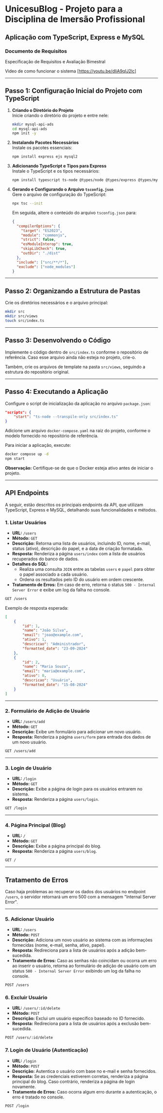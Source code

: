 
# UnicesuBlog - Projeto para a Disciplina de Imersão Profissional

## Aplicação com TypeScript, Express e MySQL

### Documento de Requisitos

Especificação de Requisitos e Avaliação Bimestral

Video de como funcionar o sistema [https://youtu.be/dliA9qIJ2lc]

---

## Passo 1: Configuração Inicial do Projeto com TypeScript

1. **Criando o Diretório do Projeto**  
   Inicie criando o diretório do projeto e entre nele:
   ```bash
   mkdir mysql-api-ads
   cd mysql-api-ads
   npm init -y
   ```

2. **Instalando Pacotes Necessários**  
   Instale os pacotes essenciais:
   ```bash
   npm install express ejs mysql2
   ```

3. **Adicionando TypeScript e Tipos para Express**  
   Instale o TypeScript e os tipos necessários:
   ```bash
   npm install typescript ts-node @types/node @types/express @types/mysql --save-dev
   ```

4. **Gerando e Configurando o Arquivo `tsconfig.json`**  
   Gere o arquivo de configuração do TypeScript:
   ```bash
   npx tsc --init
   ```
   Em seguida, altere o conteúdo do arquivo `tsconfig.json` para:
   ```json
   {
     "compilerOptions": {
       "target": "ES2023",
       "module": "commonjs",
       "strict": false,
       "esModuleInterop": true,
       "skipLibCheck": true,
       "outDir": "./dist"
     },
     "include": ["src/**/*"],
     "exclude": ["node_modules"]
   }
   ```

---

## Passo 2: Organizando a Estrutura de Pastas

Crie os diretórios necessários e o arquivo principal:
```bash
mkdir src
mkdir src/views
touch src/index.ts
```

---

## Passo 3: Desenvolvendo o Código

Implemente o código dentro de `src/index.ts` conforme o repositório de referência. Caso esse arquivo ainda não esteja no projeto, crie-o.

Também, crie os arquivos de template na pasta `src/views`, seguindo a estrutura do repositório original.

---

## Passo 4: Executando a Aplicação

Configure o script de inicialização da aplicação no arquivo `package.json`:
```json
"scripts": {
    "start": "ts-node --transpile-only src/index.ts"
}
```

Adicione um arquivo `docker-compose.yaml` na raiz do projeto, conforme o modelo fornecido no repositório de referência.

Para iniciar a aplicação, execute:
```bash
docker compose up -d
npm start
```
**Observação:** Certifique-se de que o Docker esteja ativo antes de iniciar o projeto.

---

## API Endpoints

A seguir, estão descritos os principais endpoints da API, que utilizam TypeScript, Express e MySQL, detalhando suas funcionalidades e métodos.

### 1. **Listar Usuários**

- **URL:** `/users`
- **Método:** `GET`
- **Descrição:** Retorna uma lista de usuários, incluindo ID, nome, e-mail, status (ativo), descrição do papel, e a data de criação formatada.
- **Resposta:** Renderiza a página `users/index` com a lista de usuários recuperados do banco de dados.
- **Detalhes do SQL:**
  - Realiza uma consulta `JOIN` entre as tabelas `users` e `papel` para obter o papel associado a cada usuário.
  - Ordena os resultados pelo ID do usuário em ordem crescente.
- **Tratamento de Erros:** Em caso de erro, retorna o status `500 - Internal Server Error` e exibe um log da falha no console.

```bash
GET /users
```

Exemplo de resposta esperada:
```json
[
    {
        "id": 1,
        "name": "João Silva",
        "email": "joao@example.com",
        "ativo": 1,
        "descricao": "Administrador",
        "formatted_date": "23-09-2024"
    },
    {
        "id": 2,
        "name": "Maria Souza",
        "email": "maria@example.com",
        "ativo": 0,
        "descricao": "Usuário",
        "formatted_date": "15-08-2024"
    }
]
```

---

### 2. **Formulário de Adição de Usuário**

- **URL:** `/users/add`
- **Método:** `GET`
- **Descrição:** Exibe um formulário para adicionar um novo usuário.
- **Resposta:** Renderiza a página `users/form` para entrada dos dados de um novo usuário.

```bash
GET /users/add
```

---

### 3. **Login de Usuário**

- **URL:** `/login`
- **Método:** `GET`
- **Descrição:** Exibe a página de login para os usuários entrarem no sistema.
- **Resposta:** Renderiza a página `users/login`.

```bash
GET /login
```

---

### 4. **Página Principal (Blog)**

- **URL:** `/`
- **Método:** `GET`
- **Descrição:** Exibe a página principal do blog.
- **Resposta:** Renderiza a página `users/blog`.

```bash
GET /
```

---

## Tratamento de Erros

Caso haja problemas ao recuperar os dados dos usuários no endpoint `/users`, o servidor retornará um erro 500 com a mensagem "Internal Server Error". 

---

### 5. **Adicionar Usuário**

- **URL:** `/users`
- **Método:** `POST`
- **Descrição:** Adiciona um novo usuário ao sistema com as informações fornecidas (nome, e-mail, senha, ativo, papel).
- **Resposta:** Redireciona para a lista de usuários após a adição bem-sucedida.
- **Tratamento de Erros:** Caso as senhas não coincidam ou ocorra um erro ao inserir o usuário, retorna ao formulário de adição de usuário com um status `500 - Internal Server Error` exibindo um log da falha no console.

```bash
POST /users
```

### 6. **Excluir Usuário**

- **URL:** `/users/:id/delete`
- **Método:** `POST`
- **Descrição:** Exclui um usuário específico baseado no ID fornecido.
- **Resposta:** Redireciona para a lista de usuários após a exclusão bem-sucedida.

```bash
POST /users/:id/delete
```

### 7. **Login de Usuário (Autenticação)**

- **URL:** `/login`
- **Método:** `POST`
- **Descrição:** Autentica o usuário com base no e-mail e senha fornecidos.
- **Resposta:** Se as credenciais estiverem corretas, renderiza a página principal do blog. Caso contrário, renderiza a página de login novamente.
- **Tratamento de Erros:** Caso ocorra algum erro durante a autenticação, o erro é tratado no console.

```bash
POST /login
```
